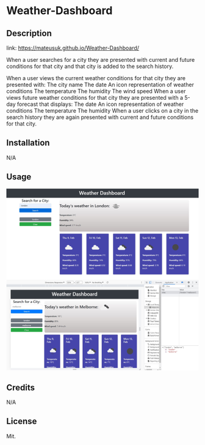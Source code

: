 # Weather-Dashboard

## Description

link: https://mateusuk.github.io/Weather-Dashboard/

When a user searches for a city they are presented with current and future conditions for that city and that city is added to the search history.

When a user views the current weather conditions for that city they are presented with:
The city name
The date
An icon representation of weather conditions
The temperature
The humidity
The wind speed
When a user views future weather conditions for that city they are presented with a 5-day forecast that displays:
The date
An icon representation of weather conditions
The temperature
The humidity
When a user clicks on a city in the search history they are again presented with current and future conditions for that city.


## Installation

N/A

## Usage
![webpage](./assets/screenshots/weather1.jpg "fullweb")
![webpage](./assets/screenshots/weather2.jpg "fullweb")
## Credits

N/A

## License

Mit.

